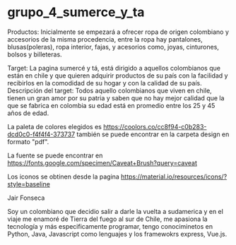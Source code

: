 # grupo_4_sumerce_y_ta

Productos: Inicialmente se empezará a ofrecer ropa de origen colombiano y accesorios de la misma procedencia, entre la ropa hay pantalones, blusas(poleras), ropa interior, fajas, y acesorios como, joyas, cinturones, bolsos y billeteras.

Target: La pagina sumercé y tá, está dirigido a aquellos colombianos que están en chile y que quieren adquirir productos de su país con la facilidad y recibirlos en la comodidad de su hogar y con la calidad de su país.
Descripción del target: Todos aquello colombianos que viven en chile, tienen un gran amor por su patria y saben que no hay mejor calidad que la que se fabrica en colombia su edad está en promedio entre los 25 y 45 años de edad.

La paleta de colores elegidos es https://coolors.co/cc8f94-c0b283-dcd0c0-f4f4f4-373737 también se puede encontrar en la carpeta design en formato "pdf".

La fuente se puede encontrar en https://fonts.google.com/specimen/Caveat+Brush?query=caveat

Los iconos se obtinen desde la pagina https://material.io/resources/icons/?style=baseline

Jair Fonseca

Soy un colombiano que decidio salir a darle la vuelta a sudamerica y en el viaje me enamoré de Tierra del fuego al sur de Chile, me apasiona la tecnología y más especificamente programar, tengo conociminetos en Python, Java, Javascript como lenguajes y los framewokrs express, Vue.js.
